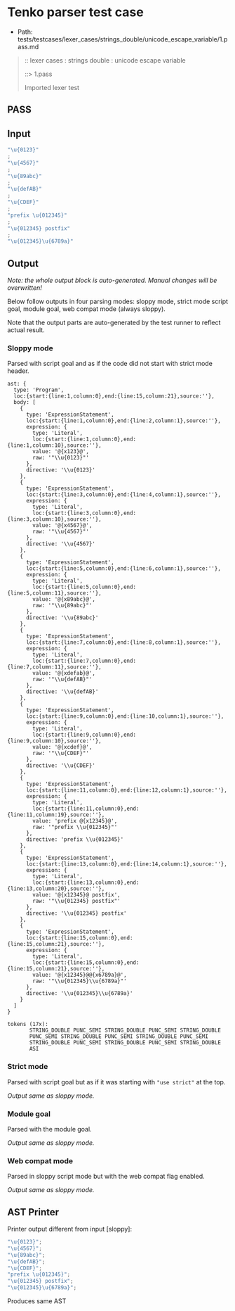 # Tenko parser test case

- Path: tests/testcases/lexer_cases/strings_double/unicode_escape_variable/1.pass.md

> :: lexer cases : strings double : unicode escape variable
>
> ::> 1.pass
>
> Imported lexer test

## PASS

## Input

`````js
"\u{0123}"
;
"\u{4567}"
;
"\u{89abc}"
;
"\u{defAB}"
;
"\u{CDEF}"
;
"prefix \u{012345}"
;
"\u{012345} postfix"
;
"\u{012345}\u{6789a}"
`````

## Output

_Note: the whole output block is auto-generated. Manual changes will be overwritten!_

Below follow outputs in four parsing modes: sloppy mode, strict mode script goal, module goal, web compat mode (always sloppy).

Note that the output parts are auto-generated by the test runner to reflect actual result.

### Sloppy mode

Parsed with script goal and as if the code did not start with strict mode header.

`````
ast: {
  type: 'Program',
  loc:{start:{line:1,column:0},end:{line:15,column:21},source:''},
  body: [
    {
      type: 'ExpressionStatement',
      loc:{start:{line:1,column:0},end:{line:2,column:1},source:''},
      expression: {
        type: 'Literal',
        loc:{start:{line:1,column:0},end:{line:1,column:10},source:''},
        value: '@{x123}@',
        raw: '"\\u{0123}"'
      },
      directive: '\\u{0123}'
    },
    {
      type: 'ExpressionStatement',
      loc:{start:{line:3,column:0},end:{line:4,column:1},source:''},
      expression: {
        type: 'Literal',
        loc:{start:{line:3,column:0},end:{line:3,column:10},source:''},
        value: '@{x4567}@',
        raw: '"\\u{4567}"'
      },
      directive: '\\u{4567}'
    },
    {
      type: 'ExpressionStatement',
      loc:{start:{line:5,column:0},end:{line:6,column:1},source:''},
      expression: {
        type: 'Literal',
        loc:{start:{line:5,column:0},end:{line:5,column:11},source:''},
        value: '@{x89abc}@',
        raw: '"\\u{89abc}"'
      },
      directive: '\\u{89abc}'
    },
    {
      type: 'ExpressionStatement',
      loc:{start:{line:7,column:0},end:{line:8,column:1},source:''},
      expression: {
        type: 'Literal',
        loc:{start:{line:7,column:0},end:{line:7,column:11},source:''},
        value: '@{xdefab}@',
        raw: '"\\u{defAB}"'
      },
      directive: '\\u{defAB}'
    },
    {
      type: 'ExpressionStatement',
      loc:{start:{line:9,column:0},end:{line:10,column:1},source:''},
      expression: {
        type: 'Literal',
        loc:{start:{line:9,column:0},end:{line:9,column:10},source:''},
        value: '@{xcdef}@',
        raw: '"\\u{CDEF}"'
      },
      directive: '\\u{CDEF}'
    },
    {
      type: 'ExpressionStatement',
      loc:{start:{line:11,column:0},end:{line:12,column:1},source:''},
      expression: {
        type: 'Literal',
        loc:{start:{line:11,column:0},end:{line:11,column:19},source:''},
        value: 'prefix @{x12345}@',
        raw: '"prefix \\u{012345}"'
      },
      directive: 'prefix \\u{012345}'
    },
    {
      type: 'ExpressionStatement',
      loc:{start:{line:13,column:0},end:{line:14,column:1},source:''},
      expression: {
        type: 'Literal',
        loc:{start:{line:13,column:0},end:{line:13,column:20},source:''},
        value: '@{x12345}@ postfix',
        raw: '"\\u{012345} postfix"'
      },
      directive: '\\u{012345} postfix'
    },
    {
      type: 'ExpressionStatement',
      loc:{start:{line:15,column:0},end:{line:15,column:21},source:''},
      expression: {
        type: 'Literal',
        loc:{start:{line:15,column:0},end:{line:15,column:21},source:''},
        value: '@{x12345}@@{x6789a}@',
        raw: '"\\u{012345}\\u{6789a}"'
      },
      directive: '\\u{012345}\\u{6789a}'
    }
  ]
}

tokens (17x):
       STRING_DOUBLE PUNC_SEMI STRING_DOUBLE PUNC_SEMI STRING_DOUBLE
       PUNC_SEMI STRING_DOUBLE PUNC_SEMI STRING_DOUBLE PUNC_SEMI
       STRING_DOUBLE PUNC_SEMI STRING_DOUBLE PUNC_SEMI STRING_DOUBLE
       ASI
`````

### Strict mode

Parsed with script goal but as if it was starting with `"use strict"` at the top.

_Output same as sloppy mode._

### Module goal

Parsed with the module goal.

_Output same as sloppy mode._

### Web compat mode

Parsed in sloppy script mode but with the web compat flag enabled.

_Output same as sloppy mode._

## AST Printer

Printer output different from input [sloppy]:

````js
"\u{0123}";
"\u{4567}";
"\u{89abc}";
"\u{defAB}";
"\u{CDEF}";
"prefix \u{012345}";
"\u{012345} postfix";
"\u{012345}\u{6789a}";
````

Produces same AST
